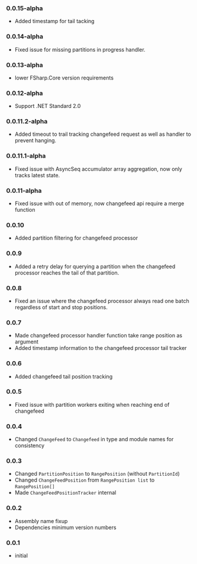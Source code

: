 ### 0.0.15-alpha
* Added timestamp for tail tacking

### 0.0.14-alpha
* Fixed issue for missing partitions in progress handler.

### 0.0.13-alpha
* lower FSharp.Core version requirements

### 0.0.12-alpha
* Support .NET Standard 2.0

### 0.0.11.2-alpha
* Added timeout to trail tracking changefeed request as well as handler to prevent hanging.

### 0.0.11.1-alpha
* Fixed issue with AsyncSeq accumulator array aggregation, now only tracks latest state.

### 0.0.11-alpha
* Fixed issue with out of memory, now changefeed api require a merge function

### 0.0.10
* Added partition filtering for changefeed processor

### 0.0.9
* Added a retry delay for querying a partition when the changefeed processor reaches the tail of that partition.

### 0.0.8
* Fixed an issue where the changefeed processor always read one batch regardless of start and stop positions.

### 0.0.7
* Made changefeed processor handler function take range position as argument
* Added timestamp information to the changefeed processor tail tracker

### 0.0.6
* Added changefeed tail position tracking

### 0.0.5
* Fixed issue with partition workers exiting when reaching end of changefeed

### 0.0.4
* Changed `ChangeFeed` to `Changefeed` in type and module names for consistency

### 0.0.3
* Changed `PartitionPosition` to `RangePosition` (without `PartitionId`)
* Changed `ChangeFeedPosition` from `RangePosition list` to `RangePosition[]`
* Made `ChangeFeedPositionTracker` internal

### 0.0.2
* Assembly name fixup
* Dependencies minimum version numbers

### 0.0.1
* initial
